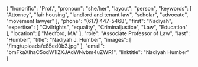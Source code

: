 {
  "honorific": "Prof.",
  "pronoun": "she/her",
  "layout": "person",
  "keywords": [
    "Attorney",
    "fair housing",
    "landlord and tenant law",
    "scholar",
    "advocate",
    "movement lawyer"
  ],
  "phone": "(617) 447-5468",
  "first": "Nadiyah",
  "expertise": [
    "Civilrights",
    "equality",
    "Criminaljustice",
    "Law",
    "Education"
  ],
  "location": [
    "Medford, MA"
  ],
  "role": "Associate Professor of Law",
  "last": "Humber",
  "title": "Nadiyah J. Humber",
  "images": [
    "/img/uploads/e85ed0b3.jpg"
  ],
  "email": "bmFkaXlhaC5odW1iZXJAdWNvbm4uZWR1",
  "linktitle": "Nadiyah Humber"
}
